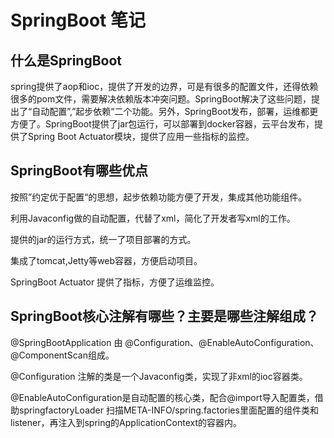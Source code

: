 # SpringBoot 笔记



## 什么是SpringBoot

spring提供了aop和ioc，提供了开发的边界，可是有很多的配置文件，还得依赖很多的pom文件，需要解决依赖版本冲突问题。SpringBoot解决了这些问题，提出了“自动配置”,”起步依赖“二个功能。另外，SpringBoot发布，部署，运维都更方便了。SpringBoot提供了jar包运行，可以部署到docker容器，云平台发布，提供了Spring Boot Actuator模块，提供了应用一些指标的监控。

## SpringBoot有哪些优点

按照”约定优于配置“的思想，起步依赖功能方便了开发，集成其他功能组件。

利用Javaconfig做的自动配置，代替了xml，简化了开发者写xml的工作。

提供的jar的运行方式，统一了项目部署的方式。

集成了tomcat,Jetty等web容器，方便启动项目。

SpringBoot Actuator 提供了指标，方便了运维监控。

## SpringBoot核心注解有哪些？主要是哪些注解组成？

@SpringBootApplication 由 @Configuration、@EnableAutoConfiguration、@ComponentScan组成。

@Configuration 注解的类是一个Javaconfig类，实现了非xml的ioc容器类。

@EnableAutoConfiguration是自动配置的核心类，配合@import导入配置类，借助springfactoryLoader 扫描META-INFO/spring.factories里面配置的组件类和listener，再注入到spring的ApplicationContext的容器内。